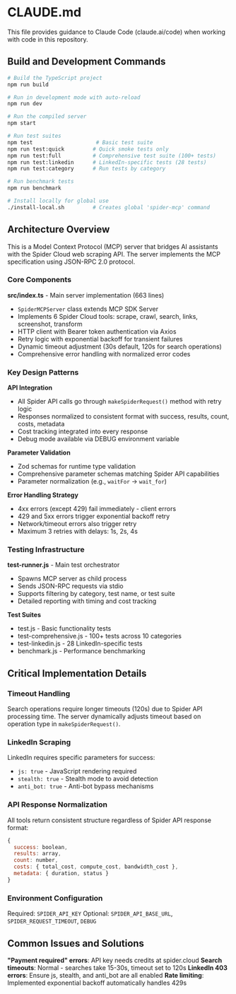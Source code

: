 # CLAUDE.md

This file provides guidance to Claude Code (claude.ai/code) when working with code in this repository.

## Build and Development Commands

```bash
# Build the TypeScript project
npm run build

# Run in development mode with auto-reload
npm run dev

# Run the compiled server
npm start

# Run test suites
npm test                    # Basic test suite
npm run test:quick         # Quick smoke tests only  
npm run test:full          # Comprehensive test suite (100+ tests)
npm run test:linkedin      # LinkedIn-specific tests (28 tests)
npm run test:category      # Run tests by category

# Run benchmark tests
npm run benchmark

# Install locally for global use
./install-local.sh         # Creates global 'spider-mcp' command
```

## Architecture Overview

This is a Model Context Protocol (MCP) server that bridges AI assistants with the Spider Cloud web scraping API. The server implements the MCP specification using JSON-RPC 2.0 protocol.

### Core Components

**src/index.ts** - Main server implementation (663 lines)
- `SpiderMCPServer` class extends MCP SDK Server
- Implements 6 Spider Cloud tools: scrape, crawl, search, links, screenshot, transform
- HTTP client with Bearer token authentication via Axios
- Retry logic with exponential backoff for transient failures
- Dynamic timeout adjustment (30s default, 120s for search operations)
- Comprehensive error handling with normalized error codes

### Key Design Patterns

**API Integration**
- All Spider API calls go through `makeSpiderRequest()` method with retry logic
- Responses normalized to consistent format with success, results, count, costs, metadata
- Cost tracking integrated into every response
- Debug mode available via DEBUG environment variable

**Parameter Validation**
- Zod schemas for runtime type validation
- Comprehensive parameter schemas matching Spider API capabilities
- Parameter normalization (e.g., `waitFor` → `wait_for`)

**Error Handling Strategy**
- 4xx errors (except 429) fail immediately - client errors
- 429 and 5xx errors trigger exponential backoff retry
- Network/timeout errors also trigger retry
- Maximum 3 retries with delays: 1s, 2s, 4s

### Testing Infrastructure

**test-runner.js** - Main test orchestrator
- Spawns MCP server as child process
- Sends JSON-RPC requests via stdio
- Supports filtering by category, test name, or test suite
- Detailed reporting with timing and cost tracking

**Test Suites**
- test.js - Basic functionality tests
- test-comprehensive.js - 100+ tests across 10 categories
- test-linkedin.js - 28 LinkedIn-specific tests
- benchmark.js - Performance benchmarking

## Critical Implementation Details

### Timeout Handling
Search operations require longer timeouts (120s) due to Spider API processing time. The server dynamically adjusts timeout based on operation type in `makeSpiderRequest()`.

### LinkedIn Scraping
LinkedIn requires specific parameters for success:
- `js: true` - JavaScript rendering required
- `stealth: true` - Stealth mode to avoid detection  
- `anti_bot: true` - Anti-bot bypass mechanisms

### API Response Normalization
All tools return consistent structure regardless of Spider API response format:
```javascript
{
  success: boolean,
  results: array,
  count: number,
  costs: { total_cost, compute_cost, bandwidth_cost },
  metadata: { duration, status }
}
```

### Environment Configuration
Required: `SPIDER_API_KEY`
Optional: `SPIDER_API_BASE_URL`, `SPIDER_REQUEST_TIMEOUT`, `DEBUG`

## Common Issues and Solutions

**"Payment required" errors**: API key needs credits at spider.cloud
**Search timeouts**: Normal - searches take 15-30s, timeout set to 120s
**LinkedIn 403 errors**: Ensure js, stealth, and anti_bot are all enabled
**Rate limiting**: Implemented exponential backoff automatically handles 429s